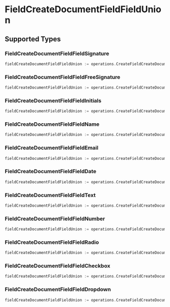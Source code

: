 # FieldCreateDocumentFieldFieldUnion


## Supported Types

### FieldCreateDocumentFieldFieldSignature

```go
fieldCreateDocumentFieldFieldUnion := operations.CreateFieldCreateDocumentFieldFieldUnionFieldCreateDocumentFieldFieldSignature(operations.FieldCreateDocumentFieldFieldSignature{/* values here */})
```

### FieldCreateDocumentFieldFieldFreeSignature

```go
fieldCreateDocumentFieldFieldUnion := operations.CreateFieldCreateDocumentFieldFieldUnionFieldCreateDocumentFieldFieldFreeSignature(operations.FieldCreateDocumentFieldFieldFreeSignature{/* values here */})
```

### FieldCreateDocumentFieldFieldInitials

```go
fieldCreateDocumentFieldFieldUnion := operations.CreateFieldCreateDocumentFieldFieldUnionFieldCreateDocumentFieldFieldInitials(operations.FieldCreateDocumentFieldFieldInitials{/* values here */})
```

### FieldCreateDocumentFieldFieldName

```go
fieldCreateDocumentFieldFieldUnion := operations.CreateFieldCreateDocumentFieldFieldUnionFieldCreateDocumentFieldFieldName(operations.FieldCreateDocumentFieldFieldName{/* values here */})
```

### FieldCreateDocumentFieldFieldEmail

```go
fieldCreateDocumentFieldFieldUnion := operations.CreateFieldCreateDocumentFieldFieldUnionFieldCreateDocumentFieldFieldEmail(operations.FieldCreateDocumentFieldFieldEmail{/* values here */})
```

### FieldCreateDocumentFieldFieldDate

```go
fieldCreateDocumentFieldFieldUnion := operations.CreateFieldCreateDocumentFieldFieldUnionFieldCreateDocumentFieldFieldDate(operations.FieldCreateDocumentFieldFieldDate{/* values here */})
```

### FieldCreateDocumentFieldFieldText

```go
fieldCreateDocumentFieldFieldUnion := operations.CreateFieldCreateDocumentFieldFieldUnionFieldCreateDocumentFieldFieldText(operations.FieldCreateDocumentFieldFieldText{/* values here */})
```

### FieldCreateDocumentFieldFieldNumber

```go
fieldCreateDocumentFieldFieldUnion := operations.CreateFieldCreateDocumentFieldFieldUnionFieldCreateDocumentFieldFieldNumber(operations.FieldCreateDocumentFieldFieldNumber{/* values here */})
```

### FieldCreateDocumentFieldFieldRadio

```go
fieldCreateDocumentFieldFieldUnion := operations.CreateFieldCreateDocumentFieldFieldUnionFieldCreateDocumentFieldFieldRadio(operations.FieldCreateDocumentFieldFieldRadio{/* values here */})
```

### FieldCreateDocumentFieldFieldCheckbox

```go
fieldCreateDocumentFieldFieldUnion := operations.CreateFieldCreateDocumentFieldFieldUnionFieldCreateDocumentFieldFieldCheckbox(operations.FieldCreateDocumentFieldFieldCheckbox{/* values here */})
```

### FieldCreateDocumentFieldFieldDropdown

```go
fieldCreateDocumentFieldFieldUnion := operations.CreateFieldCreateDocumentFieldFieldUnionFieldCreateDocumentFieldFieldDropdown(operations.FieldCreateDocumentFieldFieldDropdown{/* values here */})
```

